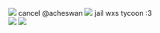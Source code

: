 ![](https://media.discordapp.net/attachments/1207400681678311458/1210231141878202378/image.png?ex=65e9ce95&is=65d75995&hm=1fb68838eb2831828075b59c7563bdd84ec00d613c1668c06fe37d9e4420cbec&=&format=webp&quality=lossless&width=317&height=385)
cancel @acheswan
![](https://media.discordapp.net/attachments/1207400681678311458/1210647038338007080/image.png?ex=65eb51ea&is=65d8dcea&hm=7b986a87c8dda67c675b9d358bdcf79abb452e951e4de97b339f4db5b521d474&=&format=webp&quality=lossless&width=487&height=591)
jail wxs tycoon :3  
![](https://media.discordapp.net/attachments/1207400681678311458/1210648441991204964/image.png?ex=65eb5339&is=65d8de39&hm=9aec6077a1ff71864055873bde3c55cabef8f9358e7404ef60246136b7b8c521&=&format=webp&quality=lossless&width=383&height=393) ![](https://media.discordapp.net/attachments/1207400681678311458/1210649568077807719/image.png?ex=65eb5445&is=65d8df45&hm=7cf3c3086d6d0686cf738398590efeb3d682242d7a5649438961072a268d5aa6&=&format=webp&quality=lossless&width=864&height=579)
